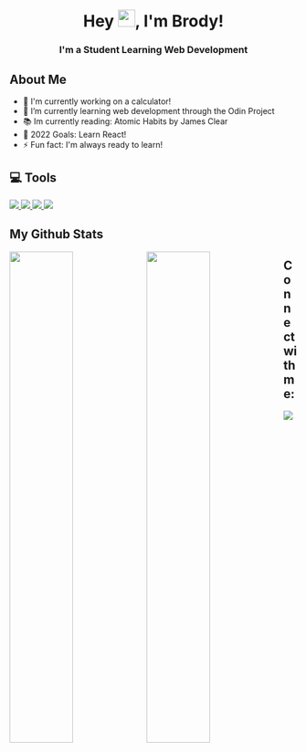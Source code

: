 <h1 align="center">Hey <img src="https://raw.githubusercontent.com/MartinHeinz/MartinHeinz/master/wave.gif" width="30px">, I'm Brody!</h1>
<h3 align="center">I'm a Student Learning Web Development</h3>

## About Me
- 🔭 I'm currently working on a calculator!
- 🌱 I’m currently learning web development through the Odin Project
- 📚 Im currently reading: Atomic Habits by James Clear
- 🥅 2022 Goals: Learn React!
- ⚡ Fun fact: I'm always ready to learn!

## 💻 Tools
<p align="left"> 
    <a href="https://developer.mozilla.org/en-US/docs/Web/JavaScript" target="_blank"> <img src="https://img.icons8.com/color/48/000000/javascript.png"/> </a> 
    <a href="https://www.w3.org/html/" target="_blank"> <img src="https://img.icons8.com/color/48/000000/html-5.png"/> </a> 
    <a href="https://www.w3schools.com/css/" target="_blank"> <img src="https://img.icons8.com/color/48/000000/css3.png"/> </a> 
    <a href="https://git-scm.com/" target="_blank"> <img src="https://img.icons8.com/color/48/000000/git.png"/> </a> 
</p>

## My Github Stats

<img align="left" width="47%" src="https://github-readme-stats.vercel.app/api?username=FrostandIce&show_icons=true&theme=dracula" />
<img align="left" width="47%" src="https://github-readme-stats.vercel.app/api/top-langs/?username=FrostandIce&layout=compact&theme=dracula" />

## Connect with me:
<p align="left">
<a href = "https://www.linkedin.com/in/BrodyPen/"><img src="https://img.icons8.com/fluent/48/000000/linkedin.png"/></a>
</p>
